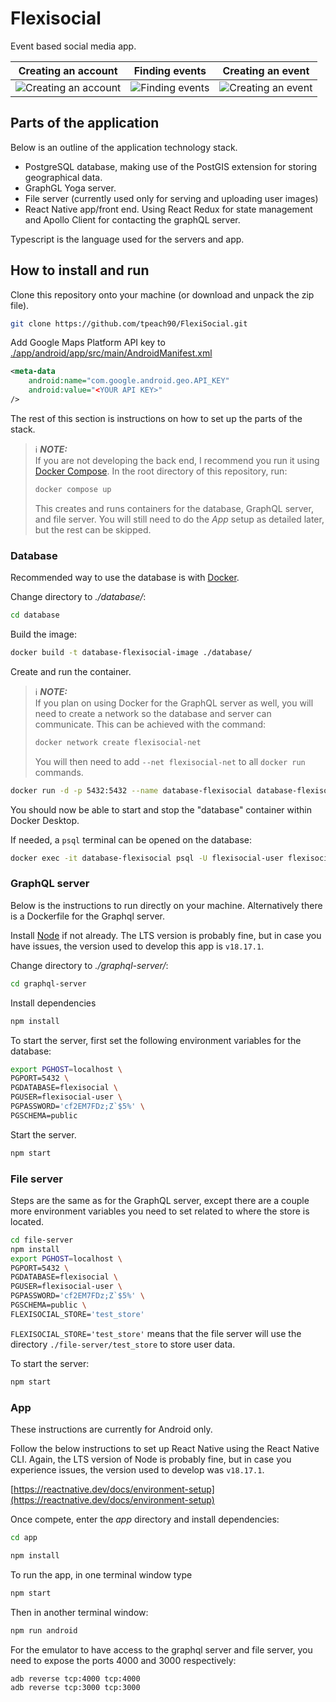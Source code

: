 # Flexisocial

Event based social media app.

Creating an account | Finding events | Creating an event
:-:|:-:|:-:
![Creating an account](./docs/create_user.gif) | ![Finding events](./docs/events_on_map.gif) | ![Creating an event](./docs/create_event.gif)


## Parts of the application

Below is an outline of the application technology stack.

+ PostgreSQL database, making use of the PostGIS extension for storing geographical data.
+ GraphGL Yoga server.
+ File server (currently used only for serving and uploading user images)
+ React Native app/front end. Using React Redux for state management and Apollo Client for contacting the graphQL server.

Typescript is the language used for the servers and app.

## How to install and run

Clone this repository onto your machine (or download and unpack the zip file).

```bash
git clone https://github.com/tpeach90/FlexiSocial.git
```

Add Google Maps Platform API key to [./app/android/app/src/main/AndroidManifest.xml](/app/android/app/src/main/AndroidManifest.xml)
```xml
<meta-data
    android:name="com.google.android.geo.API_KEY"
    android:value="<YOUR API KEY>"
/>
```

The rest of this section is instructions on how to set up the parts of the stack.

> ℹ️ **_NOTE:_**  
> If you are not developing the back end, I recommend you run it using [Docker Compose](https://docs.docker.com/compose/install/).  In the root directory of this repository, run:
> ```bash
> docker compose up
> ```
> This creates and runs containers for the database, GraphQL server, and file server. You will still need to do the *App* setup as detailed later, but the rest can be skipped.

### Database

Recommended way to use the database is with [Docker](https://www.docker.com/products/docker-desktop/).

Change directory to *./database/*:
```bash
cd database
```

Build the image:
```bash
docker build -t database-flexisocial-image ./database/
```

Create and run the container. 

> ℹ️ **_NOTE:_**  
> If you plan on using Docker for the GraphQL server as well, you will need to create a network so the database and server can communicate. This can be achieved with the command:
> ```bash
> docker network create flexisocial-net
> ```
> You will then need to add `--net flexisocial-net` to all `docker run` commands.

```bash
docker run -d -p 5432:5432 --name database-flexisocial database-flexisocial-image
```
You should now be able to start and stop the "database" container within Docker Desktop.

If needed, a `psql` terminal can be opened on the database:

```bash
docker exec -it database-flexisocial psql -U flexisocial-user flexisocial
```

### GraphQL server

Below is the instructions to run directly on your machine. Alternatively there is a Dockerfile for the Graphql server.

Install [Node](https://nodejs.org/en) if not already. The LTS version is probably fine, but in case you have issues, the version used to develop this app is `v18.17.1`.

Change directory to *./graphql-server/*:
```bash
cd graphql-server
```

Install dependencies
```bash
npm install
```

To start the server, first set the following environment variables for the database:
```bash
export PGHOST=localhost \
PGPORT=5432 \
PGDATABASE=flexisocial \
PGUSER=flexisocial-user \
PGPASSWORD='cf2EM7FDz;Z`$5%' \
PGSCHEMA=public
```

Start the server.

```bash
npm start
```

### File server

Steps are the same as for the GraphQL server, except there are a couple more environment variables you need to set related to where the store is located.

```bash
cd file-server
npm install
export PGHOST=localhost \
PGPORT=5432 \
PGDATABASE=flexisocial \
PGUSER=flexisocial-user \
PGPASSWORD='cf2EM7FDz;Z`$5%' \
PGSCHEMA=public \
FLEXISOCIAL_STORE='test_store'
```

`FLEXISOCIAL_STORE='test_store'` means that the file server will use the directory `./file-server/test_store` to store user data.


To start the server:

```bash
npm start
```

### App

These instructions are currently for Android only.

Follow the below instructions to set up React Native using the React Native CLI. Again, the LTS version of Node is probably fine, but in case you experience issues, the version used to develop was `v18.17.1`.

[https://reactnative.dev/docs/environment-setup](https://reactnative.dev/docs/environment-setup)

Once compete, enter the *app* directory and install dependencies:

```bash
cd app
```

```bash
npm install
```

To run the app, in one terminal window type

```bash
npm start
```

Then in another terminal window:
```bash
npm run android
```

For the emulator to have access to the graphql server and file server, you need to expose the ports 4000 and 3000 respectively:
```bash
adb reverse tcp:4000 tcp:4000
adb reverse tcp:3000 tcp:3000
```


